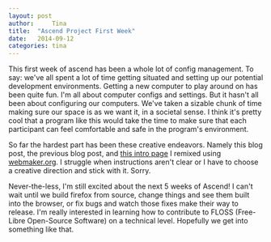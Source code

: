 ```yaml
---
layout: post
author:     Tina
title:  "Ascend Project First Week"
date:   2014-09-12
categories: tina
---
```


This first week of ascend has been a whole lot of config management.
To say: we've all spent a lot of time getting situated and setting up our potential development environments.
Getting a new computer to play around on has been quite fun.
I'm all about computer configs and settings.
But it hasn't all been about configuring our computers.
We've taken a sizable chunk of time making sure our space is as we want it, in a societal sense.
I think it's pretty cool that a program like this would take the time to make sure that each participant can feel comfortable and safe in the program's environment.

So far the hardest part has been these creative endeavors.
Namely this blog post, the previous blog post, and [this intro page](https://tinahina.makes.org/thimble/LTIxNDE2NTA2ODg=/a-little-about-me) I remixed using [webmaker.org](http://www.webmaker.org).
I struggle when instructions aren't clear or I have to choose a creative direction and stick with it. Sorry.

Never-the-less, I'm still excited about the next 5 weeks of Ascend!
I can't wait until we build firefox from source, change things and see them built into the browser, or fix bugs and watch those fixes make their way to release.
I'm really interested in learning how to contribute to FLOSS (Free-Libre Open-Source Software) on a technical level.
Hopefully we get into something like that.
